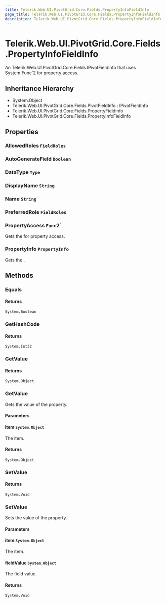 ```yaml
---
title: Telerik.Web.UI.PivotGrid.Core.Fields.PropertyInfoFieldInfo
page_title: Telerik.Web.UI.PivotGrid.Core.Fields.PropertyInfoFieldInfo
description: Telerik.Web.UI.PivotGrid.Core.Fields.PropertyInfoFieldInfo
---
```


# Telerik.Web.UI.PivotGrid.Core.Fields.PropertyInfoFieldInfo

An Telerik.Web.UI.PivotGrid.Core.Fields.IPivotFieldInfo that uses System.Func`2 for property access.

## Inheritance Hierarchy

* System.Object
* Telerik.Web.UI.PivotGrid.Core.Fields.PivotFieldInfo : IPivotFieldInfo
* Telerik.Web.UI.PivotGrid.Core.Fields.PropertyFieldInfo
* Telerik.Web.UI.PivotGrid.Core.Fields.PropertyInfoFieldInfo

## Properties

###  AllowedRoles `FieldRoles`

###  AutoGenerateField `Boolean`

###  DataType `Type`

###  DisplayName `String`

###  Name `String`

###  PreferredRole `FieldRoles`

###  PropertyAccess `Func`2`

Gets the  for property access.

###  PropertyInfo `PropertyInfo`

Gets the .

## Methods

###  Equals

#### Returns

`System.Boolean` 

###  GetHashCode

#### Returns

`System.Int32` 

###  GetValue

#### Returns

`System.Object` 

###  GetValue

Gets the value of the property.

#### Parameters

#### item `System.Object`

The item.

#### Returns

`System.Object` 

###  SetValue

#### Returns

`System.Void` 

###  SetValue

Sets the value of the property.

#### Parameters

#### item `System.Object`

The item.

#### fieldValue `System.Object`

The field value.

#### Returns

`System.Void` 

